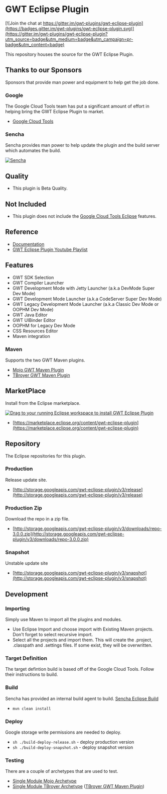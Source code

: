 # GWT Eclipse Plugin

[![Join the chat at https://gitter.im/gwt-plugins/gwt-eclipse-plugin](https://badges.gitter.im/gwt-plugins/gwt-eclipse-plugin.svg)](https://gitter.im/gwt-plugins/gwt-eclipse-plugin?utm_source=badge&utm_medium=badge&utm_campaign=pr-badge&utm_content=badge)

This repository houses the source for the GWT Eclipse Plugin. 

## Thanks to our Sponsors
Sponsors that provide man power and equipment to help get the job done. 

### Google
The Google Cloud Tools team has put a significant amount of effort in helping bring the GWT Eclipse Plugin to market. 

* [Google Cloud Tools](https://cloud.google.com/)

### Sencha
Sencha provides man power to help update the plugin and the build server which automates the build. 

  [![Sencha](http://cdn.sencha.com/img/gwt-eclipse-plugin-banner.png)](https://www.sencha.com/products/gxt/)


## Quality
* This plugin is Beta Quality. 

## Not Included
* This plugin does not include the [Google Cloud Tools Eclipse](https://github.com/GoogleCloudPlatform/google-cloud-eclipse) features.

## Reference
* [Documentation](http://gwt-plugins.github.io/documentation/)
* [GWT Eclipse Plugin Youtube Playlist](https://www.youtube.com/watch?v=DU7ZQVLR5Zo&list=PLBbgqtDgdc_TqzA-qXrjgTFMC_6DKAQyT)

## Features

* GWT SDK Selection
* GWT Compiler Launcher
* GWT Development Mode with Jetty Launcher (a.k.a DevMode Super Dev Mode)
* GWT Development Mode Launcher (a.k.a CodeServer Super Dev Mode)
* GWT Legacy Development Mode Launcher (a.k.a Classic Dev Mode or OOPHM Dev Mode)
* GWT Java Editor
* GWT UIBinder Editor
* OOPHM for Legacy Dev Mode
* CSS Resources Editor
* Maven integration

### Maven
Supports the two GWT Maven plugins.

* [Mojo GWT Maven Plugin](https://gwt-maven-plugin.github.io/gwt-maven-plugin/)
* [TBroyer GWT Maven Plugin](https://tbroyer.github.io/gwt-maven-plugin/)

## MarketPlace
Install from the Eclipse marketplace.

<a href="http://marketplace.eclipse.org/marketplace-client-intro?mpc_install=3107469" class="drag" title="Drag to your running Eclipse workspace to install GWT Eclipse Plugin"><img class="img-responsive" src="https://marketplace.eclipse.org/sites/all/themes/solstice/public/images/marketplace/btn-install.png" alt="Drag to your running Eclipse workspace to install GWT Eclipse Plugin" /></a>

* [https://marketplace.eclipse.org/content/gwt-eclipse-plugin](https://marketplace.eclipse.org/content/gwt-eclipse-plugin)


## Repository
The Eclipse repositories for this plugin. 

### Production
Release update site. 

* [http://storage.googleapis.com/gwt-eclipse-plugin/v3/release](http://storage.googleapis.com/gwt-eclipse-plugin/v3/release)

### Production Zip
Download the repo in a zip file. 

* [http://storage.googleapis.com/gwt-eclipse-plugin/v3/downloads/repo-3.0.0.zip](http://storage.googleapis.com/gwt-eclipse-plugin/v3/downloads/repo-3.0.0.zip)

### Snapshot
Unstable update site

* [http://storage.googleapis.com/gwt-eclipse-plugin/v3/snapshot](http://storage.googleapis.com/gwt-eclipse-plugin/v3/snapshot)


## Development 

### Importing
Simply use Maven to import all the plugins and modules. 

* Use Eclipse Import and choose import with Existing Maven projects. Don't forget to select recursive import.  
* Select all the projects and import them. This will create the .project, .classpath and .settings files. If some exist, they will be overwritten.  

### Target Definition
The target defintion build is based off of the Google Cloud Tools. Follow their instructions to build.

### Build
Sencha has provided an internal build agent to build. 
[Sencha Eclipse Build](https://teamcity.sencha.com/viewType.html?buildTypeId=Gxt3_Gwt_GwtEclipsePlugin)

* `mvn clean install`

### Deploy
Google storage write permissions are needed to deploy. 

* `sh ./build-deploy-release.sh` - deploy production version
* `sh ./build-deploy-snapshot.sh` - deploy snapshot version

### Testing
There are a couple of archetypes that are used to test. 

* [Single Module Mojo Archetype](https://github.com/branflake2267/Archetypes/tree/master/archetypes/gwt-test-gwt27)
* [Single Module TBroyer Archetype](https://github.com/branflake2267/Archetypes/tree/master/archetypes/gwt-basic) ([TBroyer GWT Maven Plugin](https://github.com/tbroyer/gwt-maven-plugin))

